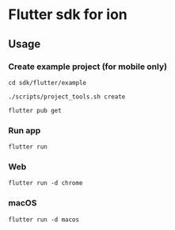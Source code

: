 # Flutter sdk for ion

## Usage

### Create example project (for mobile only)

`cd sdk/flutter/example`

`./scripts/project_tools.sh create`

`flutter pub get`


### Run app

`flutter run`


### Web

`flutter run -d chrome`


### macOS

`flutter run -d macos`
